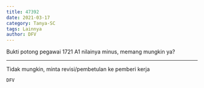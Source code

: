 ```yaml
---
title: 47392
date: 2021-03-17
category: Tanya-SC
tags: Lainnya
author: DFV
---
```


Bukti potong pegawai 1721 A1 nilainya minus, memang mungkin ya?

---

Tidak mungkin, minta revisi/pembetulan ke pemberi kerja

`DFV`
